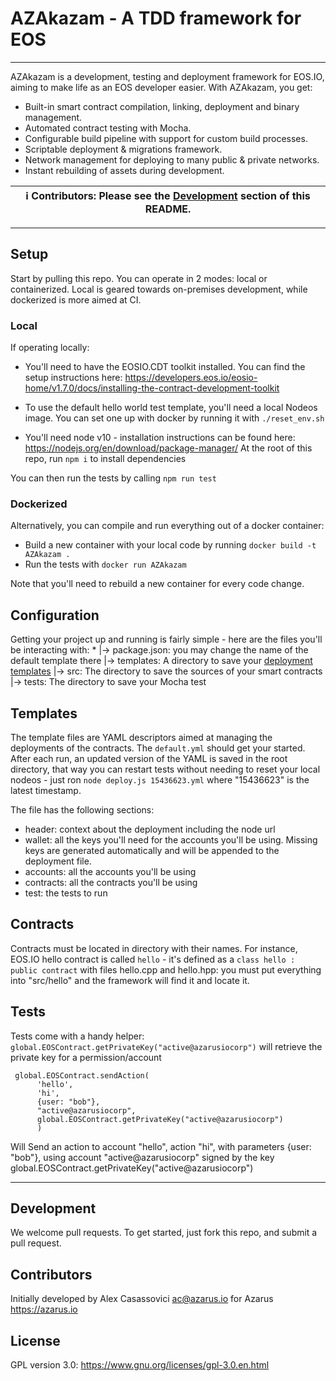 # AZAkazam - A TDD framework for EOS

-----------------------
AZAkazam is a development, testing and deployment framework for EOS.IO, aiming to make life as an EOS developer easier. With AZAkazam, you get:

* Built-in smart contract compilation, linking, deployment and binary management.
* Automated contract testing with Mocha.
* Configurable build pipeline with support for custom build processes.
* Scriptable deployment & migrations framework.
* Network management for deploying to many public & private networks.
* Instant rebuilding of assets during development.

| ℹ️ **Contributors**: Please see the [Development](#development) section of this README. |
| --- |

-----------------------
## Setup
Start by pulling this repo. You can operate in 2 modes: local or containerized. 
Local is geared towards on-premises development, while dockerized is more aimed at CI.

### Local
If operating locally: 
* You'll need to have the EOSIO.CDT toolkit installed. You can find the setup instructions here: https://developers.eos.io/eosio-home/v1.7.0/docs/installing-the-contract-development-toolkit

* To use the default hello world test template, you'll need a local Nodeos image. 
You can set one up with docker by running it with `./reset_env.sh`

* You'll need node v10 - installation instructions can be found here: https://nodejs.org/en/download/package-manager/
At the root of this repo, run `npm i` to install dependencies

You can then run the tests by calling `npm run test`

### Dockerized
Alternatively, you can compile and run everything out of a docker container:
* Build a new container with your local code by running `docker build -t AZAkazam .`
* Run the tests  with `docker run AZAkazam`

Note that you'll need to rebuild a new container for every code change.

## Configuration
Getting your project up and running is fairly simple - here are the files you'll be interacting with:
*
|-> package.json: you may change the name of the default template there
|-> templates: A directory to save your [deployment templates](#Templates)
|-> src: The directory to save the sources of your smart contracts
|-> tests: The directory to save your Mocha test 

## Templates
The template files are YAML descriptors aimed at managing the deployments of the contracts. The `default.yml` should get your started.
After each run, an updated version of the YAML is saved in the root directory, that way you can restart tests without needing to reset your local nodeos - just ron `node deploy.js 15436623.yml` where "15436623" is the latest timestamp.

The file has the following sections:
* header: context about the deployment including the node url
* wallet: all the keys you'll need for the accounts you'll be using. Missing keys are generated automatically and will be appended to the deployment file.
* accounts: all the accounts you'll be using
* contracts: all the contracts you'll be using
* test: the tests to run

## Contracts
Contracts must be located in directory with their names. For instance, EOS.IO hello contract is called `hello` - it's defined as a `class hello : public contract` with files hello.cpp and hello.hpp: you must put everything into "src/hello" and the framework will find it and locate it.

## Tests
Tests come with a handy helper:
`global.EOSContract.getPrivateKey("active@azarusiocorp")` will retrieve the private key for a permission/account
```
 global.EOSContract.sendAction(
      'hello', 
      'hi', 
      {user: "bob"}, 
      "active@azarusiocorp", 
      global.EOSContract.getPrivateKey("active@azarusiocorp")
      )
```
Will Send an action to account "hello", action "hi", with parameters {user: "bob"}, using account "active@azarusiocorp" signed by the key global.EOSContract.getPrivateKey("active@azarusiocorp")


-----------------------
## Development

We welcome pull requests. To get started, just fork this repo, and submit a pull request.


## Contributors
Initially developed by Alex Casassovici <ac@azarus.io> for Azarus https://azarus.io


## License
GPL version 3.0: https://www.gnu.org/licenses/gpl-3.0.en.html
